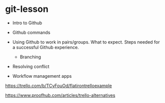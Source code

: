 # git-lesson

- Intro to Github
- Github commands
- Using Github to work in pairs/groups. What to expect. Steps needed for a successful Github experience.
  - Branching
- Resolving conflict

- Workflow management apps

https://trello.com/b/TCyFouOd/flatirontrelloexample

https://www.proofhub.com/articles/trello-alternatives
